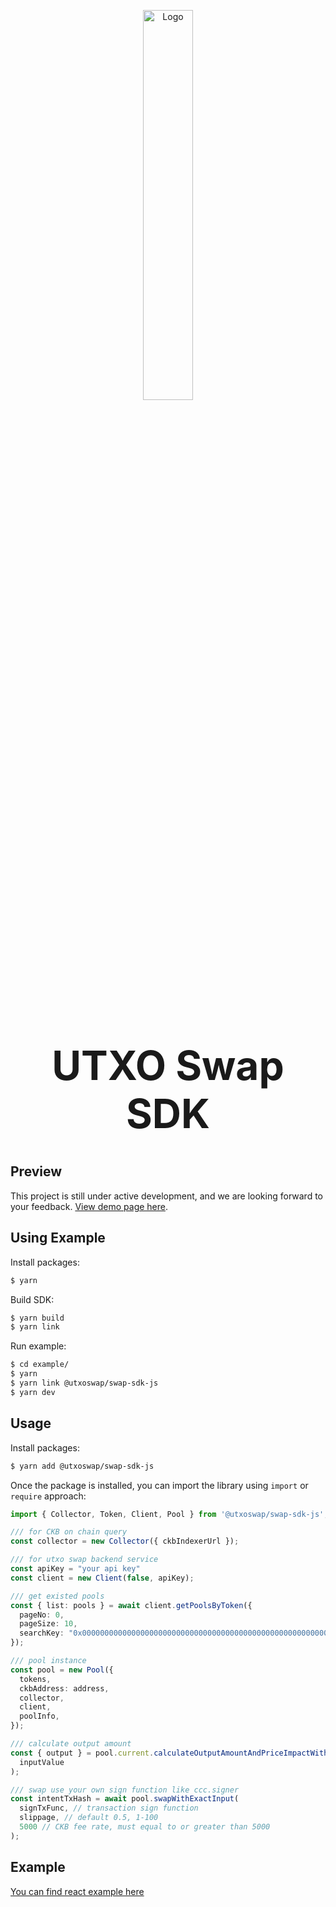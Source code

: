 <p align="center">
  <a href="https://utxoswap-sdk-demo.vercel.app/">
    <img alt="Logo" src="https://storage.utxoswap.xyz/images/seagull.svg" width="40%" />
  </a>
</p>

<h1 align="center" style="font-size: 64px;">
  UTXO Swap SDK
</h1>

## Preview

This project is still under active development, and we are looking forward to your feedback. [View demo page here](https://utxoswap-sdk-demo.vercel.app/).

## Using Example

Install packages:

```bash
$ yarn 
```

Build SDK:

```bash
$ yarn build
$ yarn link
```

Run example:

```bash
$ cd example/ 
$ yarn
$ yarn link @utxoswap/swap-sdk-js
$ yarn dev
```

## Usage

Install packages:

```bash
$ yarn add @utxoswap/swap-sdk-js
```

Once the package is installed, you can import the library using `import` or `require` approach:

```typescript
import { Collector, Token, Client, Pool } from '@utxoswap/swap-sdk-js';

/// for CKB on chain query
const collector = new Collector({ ckbIndexerUrl });

/// for utxo swap backend service
const apiKey = "your api key"
const client = new Client(false, apiKey);

/// get existed pools
const { list: pools } = await client.getPoolsByToken({
  pageNo: 0,
  pageSize: 10,
  searchKey: "0x0000000000000000000000000000000000000000000000000000000000000000",
});

/// pool instance
const pool = new Pool({
  tokens,
  ckbAddress: address,
  collector,
  client,
  poolInfo,
});

/// calculate output amount
const { output } = pool.current.calculateOutputAmountAndPriceImpactWithExactInput(
  inputValue
);

/// swap use your own sign function like ccc.signer
const intentTxHash = await pool.swapWithExactInput(
  signTxFunc, // transaction sign function
  slippage, // default 0.5, 1-100
  5000 // CKB fee rate, must equal to or greater than 5000
);
```

## Example

[You can find react example here](https://github.com/UTXOSwap/utxoswap-sdk-js/tree/main/example)